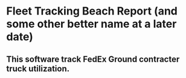# Fleet Tracking Beach Report (and some other better name at a later date)
## This software track FedEx Ground contracter truck utilization.